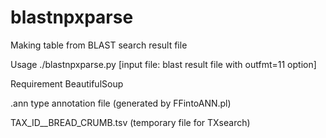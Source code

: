 # blastnpxparse
Making table from BLAST search result file

Usage
  ./blastnpxparse.py [input file: blast result file with outfmt=11 option]

Requirement
  BeautifulSoup
  
  .ann type annotation file (generated by FFintoANN.pl)
  
  TAX_ID__BREAD_CRUMB.tsv (temporary file for TXsearch)

